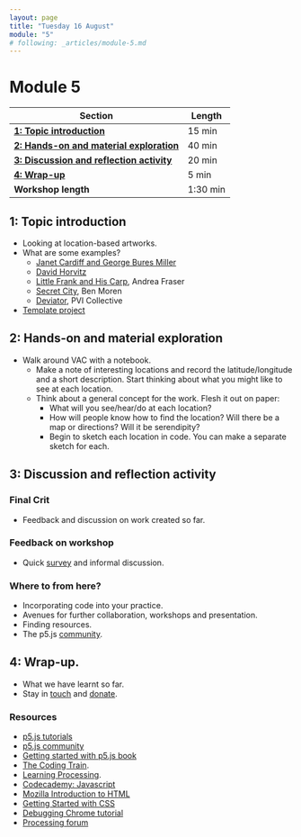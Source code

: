 ```yaml
---
layout: page
title: "Tuesday 16 August"
module: "5"
# following: _articles/module-5.md
---
```


# Module 5

| **Section**                                                                        | **Length** |
|------------------------------------------------------------------------------------|------------|
| [**1: Topic introduction**](#1-topic-introduction)                                 | 15 min     |
| [**2: Hands-on and material exploration**](#2-hands-on-and-material-exploration)   | 40 min     |
| [**3: Discussion and reflection activity**](#3-discussion-and-reflection-activity) | 20 min     |
| [**4: Wrap-up**](#4-wrap-up)                         | 5 min      |
| **Workshop length**                                                                | 1:30 min   |


## 1: Topic introduction
- Looking at location-based artworks.  
- What are some examples?
    - [Janet Cardiff and George Bures Miller](https://cardiffmiller.com/)
    - [David Horvitz](http://dismagazine.com/blog/80230/the-space-between-us-david-horvitz/)
    - [Little Frank and His Carp](https://vimeo.com/56939001), Andrea Fraser
    - [Secret City](http://www.benmoren.com/projects/secret-city), Ben Moren
    - [Deviator](https://pvicollective.com/project/deviator/), PVI Collective
- [Template project](https://github.com/alisay/alisay.github.io/raw/main/docs/_articles/module-5/testLocation.zip)

## 2: Hands-on and material exploration
- Walk around VAC with a notebook. 
    - Make a note of interesting locations and record the latitude/longitude and a short description. Start thinking about what you might like to see at each location.
    - Think about a general concept for the work. Flesh it out on paper: 
        - What will you see/hear/do at each location?
        - How will people know how to find the location? Will there be a map or directions? Will it be serendipity? 
        - Begin to sketch each location in code. You can make a separate sketch for each. 

## 3: Discussion and reflection activity

### Final Crit
- Feedback and discussion on work created so far. 

### Feedback on workshop
- Quick [survey](https://docs.google.com/forms/d/e/1FAIpQLSfAe-Erx1CSyTPXBTJDXKyIG9rGYymA3yrnkpAynD-WgV14gQ/viewform?usp=sf_link) and informal discussion.

### Where to from here?
- Incorporating code into your practice.
- Avenues for further collaboration, workshops and presentation.
- Finding resources. 
- The p5.js [community](https://p5js.org/community/).

## 4: Wrap-up.
- What we have learnt so far.
- Stay in [touch](https://docs.google.com/forms/d/e/1FAIpQLSeCQe5OGnnPyeUWZ8mnYYtQZdkouGJdH1zLOPi8361a744fBA/viewform?usp=sf_link) and [donate](https://www.paypal.com/pools/c/8MplVXEhkn).

### Resources
- [p5.js tutorials](https://p5js.org/learn/)
- [p5.js community](https://p5js.org/community/)
- [Getting started with p5.js book](https://www.amazon.com/Make-Interactive-Graphics-JavaScript-Processing/dp/1457186772)
- [The Coding Train](https://www.youtube.com/channel/UCvjgXvBlbQiydffZU7m1_aw).
- [Learning Processing](http://www.learningprocessing.com/).
- [Codecademy: Javascript](https://www.codecademy.com/catalog/language/javascript)
- [Mozilla Introduction to HTML](https://developer.mozilla.org/en-US/docs/Learn/HTML/Introduction_to_HTML)
- [Getting Started with CSS](https://developer.mozilla.org/en-US/docs/Learn/CSS/First_steps)
- [Debugging Chrome tutorial](https://developer.chrome.com/docs/extensions/mv3/tut_debugging/)
- [Processing forum](https://discourse.processing.org/)
